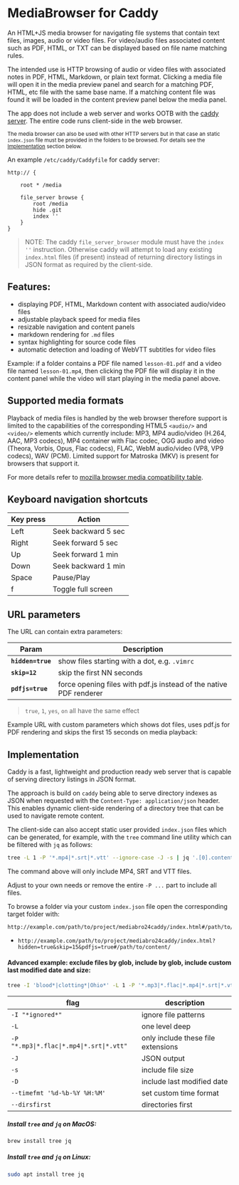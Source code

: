 # MediaBrowser for Caddy

An HTML+JS media browser for navigating file systems that contain text files, images, audio or video files. For video/audio files associated content such as PDF, HTML, or TXT can be displayed based on file name matching rules.

The intended use is HTTP browsing of audio or video files with associated notes in PDF, HTML, Markdown, or plain text format. Clicking a media file will open it in the media preview panel and search for a matching PDF, HTML, etc file with the same base name. If a matching content file was found it will be loaded in the content preview panel below the media panel.

The app does not include a web server and works OOTB with the [caddy server](https://caddyserver.com/). The entire code runs client-side in the web browser. 

<sup>The media browser can also be used with other HTTP servers but in that case an static `index.json` file must be provided in the folders to be browsed. For details see the [Implementation](#implementation) section below. </sup>

An example `/etc/caddy/Caddyfile` for caddy server:

```
http:// {

	root * /media

	file_server browse {
		root /media
		hide .git
		index ''
	}
}
```

> NOTE: The caddy `file_server_browser` module must have the `index ''` instruction. Otherwise caddy will attempt to load any existing `index.html` files (if present) instead of returning directory listings in JSON format as required by the client-side.

## Features:

* displaying PDF, HTML, Markdown content with associated audio/video files
* adjustable playback speed for media files
* resizable navigation and content panels
* markdown rendering for `.md` files
* syntax highlighting for source code files
* automatic detection and loading of WebVTT subtitles for video files

Example: if a folder contains a PDF file named `lesson-01.pdf` and a video file named `lesson-01.mp4`, then clicking the PDF file will display it in the content panel while the video will start playing in the media panel above.

## Supported media formats
Playback of media files is handled by the web browser therefore support is limited to the capabilities of the corresponding HTML5 `<audio/>` and `<video/>` elements which currently include: MP3, MP4 audio/video (H.264, AAC, MP3 codecs), MP4 container with Flac codec, OGG audio and video (Theora, Vorbis, Opus, Flac codecs), FLAC, WebM audio/video (VP8, VP9 codecs), WAV (PCM). Limited support for Matroska (MKV) is present for browsers that support it. 

For more details refer to [mozilla browser media compatibility table](https://developer.mozilla.org/en-US/docs/Web/Media/Formats/Video_codecs#common_codecs).

## Keyboard navigation shortcuts

| Key press  | Action |
| ------------- | ------------- |
| Left  | Seek backward 5 sec  |
| Right  | Seek forward 5 sec  |
| Up  | Seek forward 1 min  |
| Down  | Seek backward 1 min  |
| Space  | Pause/Play  |
| f  | Toggle full screen  |

## URL parameters

The URL can contain extra parameters:


| Param  | Description |
| ------------- | ------------- |
| **`hidden=true`**  | show files starting with a dot, e.g. `.vimrc`  |
| **`skip=12`**  | skip the first NN seconds  |
| **`pdfjs=true`**  | force opening files with pdf.js instead of the native PDF renderer  |

> `true`, `1`, `yes`, `on` all have the same effect

Example URL with custom parameters which shows dot files, uses pdf.js for PDF rendering and skips the first 15 seconds on media playback: 

## Implementation

Caddy is a fast, lightweight and production ready web server that is capable of serving directory listings in JSON format.

The approach is build on `caddy` being able to serve directory indexes as JSON when requested with the `Content-Type: application/json` header. This enables dynamic client-side rendering of a directory tree that can be used to navigate remote content.

The client-side can also accept static user provided `index.json` files which can be generated, for example, with the `tree` command line utility which can be filtered with `jq` as follows:

```bash
tree -L 1 -P '*.mp4|*.srt|*.vtt' --ignore-case -J -s | jq '.[0].contents' > index.json
```
The command above will only include MP4, SRT and VTT files. 

Adjust to your own needs or remove the entire `-P ...` part to include all files.

To browse a folder via your custom `index.json` file open the corresponding target folder with:

    http://example.com/path/to/project/mediabro24caddy/index.html#/path/to/data/folder/index.json
    

- `http://example.com/path/to/project/mediabro24caddy/index.html?hidden=true&skip=15&pdfjs=true#/path/to/content/`


#### Advanced example: exclude files by glob, include by glob, include custom last modified date and size:
```bash
tree -I 'blood*|clotting*|Ohio*' -L 1 -P '*.mp3|*.flac|*.mp4|*.srt|*.vtt' --ignore-case -J -D --timefmt '%d-%b-%Y %H:%M' --dirsfirst -s | jq  '.[0].contents'
```

| flag                                      | description                        |
| ----------------------------------------- | ---------------------------------- |
| `-I "*ignored*"`                          | ignore file patterns               |
| `-L`                                      | one level deep                     |
| `-P "*.mp3\|*.flac\|*.mp4\|*.srt\|*.vtt"` | only include these file extensions |
| `-J`                                      | JSON output                        |
| `-s`                                      | include file size                  |
| `-D`                                      | include last modified date         |
| `--timefmt '%d-%b-%Y %H:%M'`              | set custom time format             |
| `--dirsfirst`                             | directories first                  |


##### Install `tree` and `jq` on MacOS:

```bash
brew install tree jq
```


##### Install `tree` and `jq` on Linux:
```bash
sudo apt install tree jq
```
